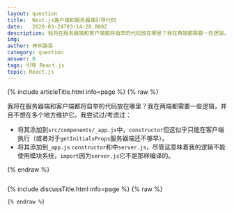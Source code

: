 ```yaml
---
layout: question
title:  Next.js客户端和服务器端引导代码
date:   2020-03-24T03:14:28.000Z
description: 我将在服务器端和客户端都将自举的代码放在哪里？我在两端都需要一些逻辑，并且不想在多个地方维护它。我尝试过/考虑过：将其添加到src/componen...
img: 
author: 神乐路易
category: question
answer: 0
tags: 引导 React.js
topic: React.js
---
```

<div class="article-root">
  <div class="article">
    {% include articleTitle.html info=page %}
    {% raw %}
    <div class="article-content"><p><font style="vertical-align: inherit;"><font style="vertical-align: inherit;">我将在服务器端和客户端都将自举的代码放在哪里？</font><font style="vertical-align: inherit;">我在两端都需要一些逻辑，并且不想在多个地方维护它。</font><font style="vertical-align: inherit;">我尝试过/考虑过：</font></font></p>

<ul>
<li><font style="vertical-align: inherit;"><font style="vertical-align: inherit;">将其添加到</font></font><code>src/components/_app.js</code><font style="vertical-align: inherit;"><font style="vertical-align: inherit;">中，</font></font><code>constructor</code><font style="vertical-align: inherit;"><font style="vertical-align: inherit;">但这似乎只能在客户端执行（或者对于</font></font><code>getInitialsProps</code><font style="vertical-align: inherit;"><font style="vertical-align: inherit;">服务器端还</font><font style="vertical-align: inherit;">不够早</font><font style="vertical-align: inherit;">）。</font></font></li>
<li><font style="vertical-align: inherit;"><font style="vertical-align: inherit;">将其添加到</font></font><code>_app.js</code> <code>constructor</code><font style="vertical-align: inherit;"><font style="vertical-align: inherit;">和中</font></font><code>server.js</code><font style="vertical-align: inherit;"><font style="vertical-align: inherit;">，尽管这意味着我的逻辑不能使用模块系统，</font></font><code>import</code><font style="vertical-align: inherit;"><font style="vertical-align: inherit;">因为</font></font><code>server.js</code><font style="vertical-align: inherit;"><font style="vertical-align: inherit;">它不是那样编译的。</font></font></li>
</ul></div>
    {% endraw %}
  </div>
  <p style="height: 0;width:0;overflow: hidden;"> 第3292篇《Next.js客户端和服务器端引导代码》来自Winter(https://github.com/aiyld/aiyld.github.io)的站点</p>
  <div class="discuss-wrapper">
    {% include discussTitle.html info=page %}
    {% raw %}
    
    {% endraw %}
  </div>
<div>

